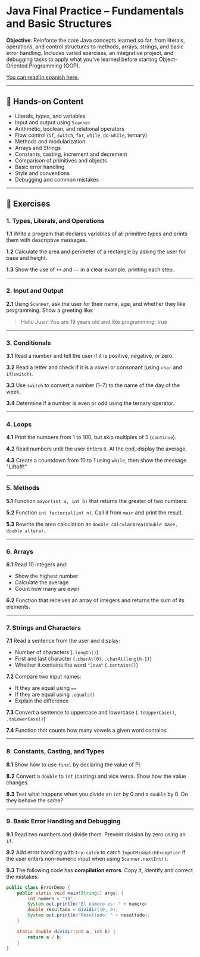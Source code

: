 # Java Final Practice – Fundamentals and Basic Structures

**Objective**: Reinforce the core Java concepts learned so far, from literals, operations, and control structures to methods, arrays, strings, and basic error handling. Includes varied exercises, an integrative project, and debugging tasks to apply what you've learned before starting Object-Oriented Programming (OOP).

[You can read in spanish here.](https://github.com/genesshoan/academic-practice/blob/main/java-practice/java-fundamentals/README-ES.md)

---

## 🧩 Hands-on Content

- Literals, types, and variables
- Input and output using `Scanner`
- Arithmetic, boolean, and relational operators
- Flow control (`if`, `switch`, `for`, `while`, `do-while`, ternary)
- Methods and modularization
- Arrays and Strings
- Constants, casting, increment and decrement
- Comparison of primitives and objects
- Basic error handling
- Style and conventions
- Debugging and common mistakes

---

## 📘 Exercises

### 1. Types, Literals, and Operations

**1.1** Write a program that declares variables of all primitive types and prints them with descriptive messages.

**1.2** Calculate the area and perimeter of a rectangle by asking the user for base and height.

**1.3** Show the use of `++` and `--` in a clear example, printing each step.

---

### 2. Input and Output

**2.1** Using `Scanner`, ask the user for their name, age, and whether they like programming. Show a greeting like:

> Hello Juan! You are 19 years old and like programming: true

---

### 3. Conditionals

**3.1** Read a number and tell the user if it is positive, negative, or zero.

**3.2** Read a letter and check if it is a vowel or consonant (using `char` and `if`/`switch`).

**3.3** Use `switch` to convert a number (1–7) to the name of the day of the week.

**3.4** Determine if a number is even or odd using the ternary operator.

---

### 4. Loops

**4.1** Print the numbers from 1 to 100, but skip multiples of 5 (`continue`).

**4.2** Read numbers until the user enters `0`. At the end, display the average.

**4.3** Create a countdown from 10 to 1 using `while`, then show the message "Liftoff!"

---

### 5. Methods

**5.1** Function `mayor(int a, int b)` that returns the greater of two numbers.

**5.2** Function `int factorial(int n)`. Call it from `main` and print the result.

**5.3** Rewrite the area calculation as `double calcularArea(double base, double altura)`.

---

### 6. Arrays

**6.1** Read 10 integers and:
- Show the highest number
- Calculate the average
- Count how many are even

**6.2** Function that receives an array of integers and returns the sum of its elements.

---

### 7. Strings and Characters

**7.1** Read a sentence from the user and display:
- Number of characters (`.length()`)
- First and last character (`.charAt(0)`, `.charAt(length-1)`)
- Whether it contains the word `"Java"` (`.contains()`)

**7.2** Compare two input names:
- If they are equal using `==`
- If they are equal using `.equals()`
- Explain the difference

**7.3** Convert a sentence to uppercase and lowercase (`.toUpperCase()`, `.toLowerCase()`)

**7.4** Function that counts how many vowels a given word contains.

---

### 8. Constants, Casting, and Types

**8.1** Show how to use `final` by declaring the value of PI.

**8.2** Convert a `double` to `int` (casting) and vice versa. Show how the value changes.

**8.3** Test what happens when you divide an `int` by 0 and a `double` by 0. Do they behave the same?

---

### 9. Basic Error Handling and Debugging

**9.1** Read two numbers and divide them. Prevent division by zero using an `if`.

**9.2** Add error handling with `try-catch` to catch `InputMismatchException` if the user enters non-numeric input when using `Scanner.nextInt()`.

**9.3** The following code has **compilation errors**. Copy it, identify and correct the mistakes:

```java
public class ErrorDemo {
    public static void main(String[] args) {
        int numero = "10";
        System.out.println("El número es: " + numero)
        double resultado = dividir(10, 0);
        System.out.println("Resultado: " + resultado);
    }

    static double dividir(int a, int b) {
        return a / b;
    }
}
